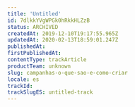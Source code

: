 ```yaml
---
title: 'Untitled'
id: 7dlkkYVgWPGk0hRkkHLZzB
status: ARCHIVED
createdAt: 2019-12-10T19:17:55.965Z
updatedAt: 2020-02-13T18:59:01.247Z
publishedAt: 
firstPublishedAt: 
contentType: trackArticle
productTeam: unknown
slug: campanhas-o-que-sao-e-como-criar
locale: es
trackId: 
trackSlugES: untitled-track
---
```



